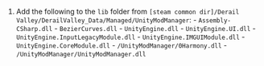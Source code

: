 1. Add the following to the `lib` folder from `[steam common dir]/Derail Valley/DerailValley_Data/Managed/UnityModManager`:
        - `Assembly-CSharp.dll`
        - `BezierCurves.dll`
        - `UnityEngine.dll`
        - `UnityEngine.UI.dll`
        - `UnityEngine.InputLegacyModule.dll`
        - `UnityEngine.IMGUIModule.dll`
        - `UnityEngine.CoreModule.dll`
        - `/UnityModManager/0Harmony.dll`
        - `/UnityModManager/UnityModManager.dll`
